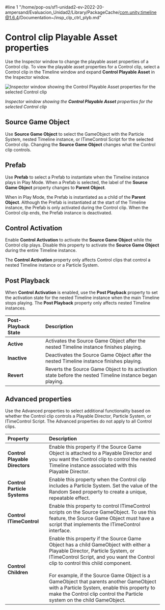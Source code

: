 #line 1 "/home/pop-os/sf1-unidad2-ev-2022-20-ampersand/Evaluacion_Unidad2/Library/PackageCache/com.unity.timeline@1.6.4/Documentation~/insp_clp_ctrl_plyb.md"
# Control clip Playable Asset properties

Use the Inspector window to change the playable asset properties of a Control clip. To view the playable asset properties for a Control clip, select a Control clip in the Timeline window and expand **Control Playable Asset** in the Inspector window.

![Inspector window showing the **Control Playable Asset** properties for the selected Control clip](images/timeline_inspector_control_clip_playable.png)

_Inspector window showing the **Control Playable Asset** properties for the selected Control clip_

## Source Game Object

Use **Source Game Object** to select the GameObject with the Particle System, nested Timeline instance, or ITimeControl Script for the selected Control clip. Changing the **Source Game Object** changes what the Control clip controls.

## Prefab

Use **Prefab** to select a Prefab to instantiate when the Timeline instance plays in Play Mode. When a Prefab is selected, the label of the **Source Game Object** property changes to **Parent Object**.

When in Play Mode, the Prefab is instantiated as a child of the **Parent Object**. Although the Prefab is instantiated at the start of the Timeline instance, the Prefab is only activated during the Control clip. When the Control clip ends, the Prefab instance is deactivated.

## Control Activation

Enable **Control Activation** to activate the **Source Game Object** while the Control clip plays. Disable this property to activate the **Source Game Object** during the entire Timeline instance.

The **Control Activation** property only affects Control clips that control a nested Timeline instance or a Particle System.

## Post Playback

When **Control Activation** is enabled, use the **Post Playback** property to set the activation state for the nested Timeline instance when the main Timeline stops playing. The **Post Playback** property only affects nested Timeline instances.

|**Post-Playback State** |**Description** |
|:---|:---|
|**Active**|Activates the Source Game Object after the nested Timeline instance finishes playing.|
|**Inactive**|Deactivates the Source Game Object after the nested Timeline instance finishes playing.|
|**Revert**|Reverts the Source Game Object to its activation state before the nested Timeline instance began playing.|


## Advanced properties

Use the Advanced properties to select additional functionality based on whether the Control clip controls a Playable Director, Particle System, or ITimeControl Script. The Advanced properties do not apply to all Control clips.

|**Property** |**Description** |
|:---|:---|
|**Control Playable Directors**|Enable this property if the Source Game Object is attached to a Playable Director and you want the Control clip to control the nested Timeline instance associated with this Playable Director.|
|**Control Particle Systems**|Enable this property when the Control clip includes a Particle System. Set the value of the Random Seed property to create a unique, repeatable effect.|
|**Control ITimeControl**|Enable this property to control ITimeControl scripts on the Source GameObject. To use this feature, the Source Game Object must have a script that implements the ITimeControl interface.|
|**Control Children**|Enable this property if the Source Game Object has a child GameObject with either a Playable Director, Particle System, or ITimeControl Script, and you want the Control clip to control this child component.<br /><br />For example, if the Source Game Object is a GameObject that parents another GameObject with a Particle System, enable this property to make the Control clip control the Particle system on the child GameObject.|
